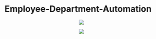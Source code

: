 # Employee-Department-Automation

<p align="center">
  <img src="https://github.com/hasancyhn/Employee-Department-Automation/assets/65310402/3576b1c0-64b1-461d-b4a9-a200daaf2f7a">
</p>

<p align="center">
  <img src="https://github.com/hasancyhn/Employee-Department-Automation/assets/65310402/ceb3675d-06d4-43e2-ade4-f81e172b1e7f">
</p>

